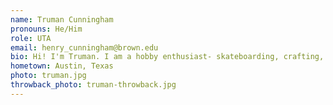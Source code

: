 ```yaml
---
name: Truman Cunningham
pronouns: He/Him
role: UTA 
email: henry_cunningham@brown.edu
bio: Hi! I'm Truman. I am a hobby enthusiast- skateboarding, crafting, baking, bee keeping, and intramural sports (even if I'm terrible). I love gadgets and all things tech. I am so excited to be your TA this semester and help you this semester. 
hometown: Austin, Texas
photo: truman.jpg
throwback_photo: truman-throwback.jpg
---
```

